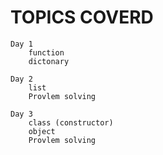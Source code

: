 # TOPICS COVERD

    Day 1
        function 
        dictonary 

    Day 2
        list
        Provlem solving

    Day 3 
        class (constructor)
        object
        Provlem solving